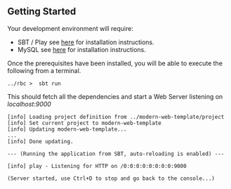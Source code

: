 Getting Started
----------

Your development environment will require:
*  SBT / Play see [here]() for installation instructions.
*  MySQL see [here]() for installation instructions.

Once the prerequisites have been installed, you will be able to execute the following from a terminal.

```
../rbc >  sbt run
```

This should fetch all the dependencies and start a Web Server listening on *localhost:9000*

```
[info] Loading project definition from ../modern-web-template/project
[info] Set current project to modern-web-template
[info] Updating modern-web-template...
...
[info] Done updating.

--- (Running the application from SBT, auto-reloading is enabled) ---

[info] play - Listening for HTTP on /0:0:0:0:0:0:0:0:9000

(Server started, use Ctrl+D to stop and go back to the console...)

```

